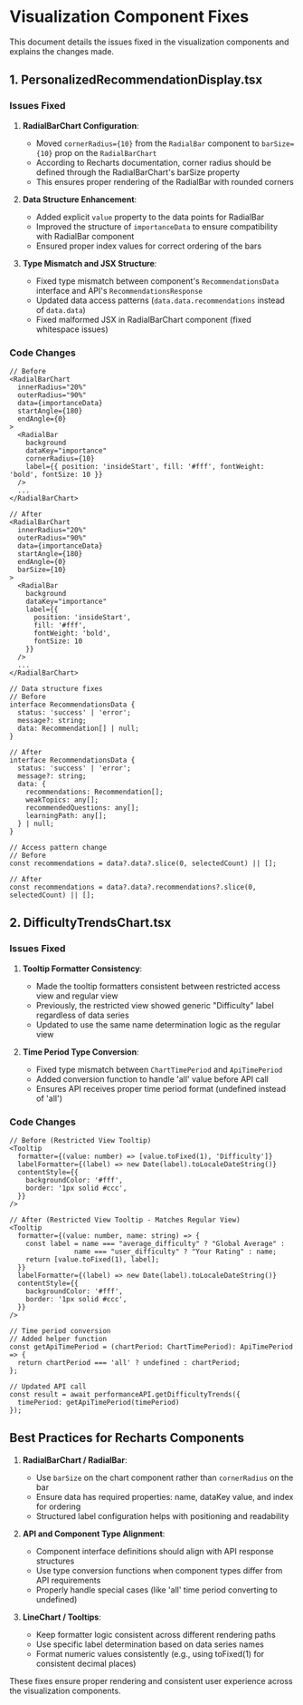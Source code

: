 # Visualization Component Fixes

This document details the issues fixed in the visualization components and explains the changes made.

## 1. PersonalizedRecommendationDisplay.tsx

### Issues Fixed
1. **RadialBarChart Configuration**:
   - Moved `cornerRadius={10}` from the `RadialBar` component to `barSize={10}` prop on the `RadialBarChart`
   - According to Recharts documentation, corner radius should be defined through the RadialBarChart's barSize property
   - This ensures proper rendering of the RadialBar with rounded corners

2. **Data Structure Enhancement**:
   - Added explicit `value` property to the data points for RadialBar
   - Improved the structure of `importanceData` to ensure compatibility with RadialBar component
   - Ensured proper index values for correct ordering of the bars

3. **Type Mismatch and JSX Structure**:
   - Fixed type mismatch between component's `RecommendationsData` interface and API's `RecommendationsResponse`
   - Updated data access patterns (`data.data.recommendations` instead of `data.data`)
   - Fixed malformed JSX in RadialBarChart component (fixed whitespace issues)

### Code Changes
```tsx
// Before
<RadialBarChart 
  innerRadius="20%" 
  outerRadius="90%" 
  data={importanceData} 
  startAngle={180} 
  endAngle={0}
>                  
  <RadialBar
    background
    dataKey="importance"
    cornerRadius={10}
    label={{ position: 'insideStart', fill: '#fff', fontWeight: 'bold', fontSize: 10 }}
  />
  ...
</RadialBarChart>

// After
<RadialBarChart 
  innerRadius="20%" 
  outerRadius="90%" 
  data={importanceData} 
  startAngle={180} 
  endAngle={0}
  barSize={10}
>
  <RadialBar
    background
    dataKey="importance"
    label={{
      position: 'insideStart',
      fill: '#fff',
      fontWeight: 'bold', 
      fontSize: 10
    }}
  />
  ...
</RadialBarChart>

// Data structure fixes
// Before
interface RecommendationsData {
  status: 'success' | 'error';
  message?: string;
  data: Recommendation[] | null;
}

// After
interface RecommendationsData {
  status: 'success' | 'error';
  message?: string;
  data: {
    recommendations: Recommendation[];
    weakTopics: any[];
    recommendedQuestions: any[];
    learningPath: any[];
  } | null;
}

// Access pattern change
// Before
const recommendations = data?.data?.slice(0, selectedCount) || [];

// After
const recommendations = data?.data?.recommendations?.slice(0, selectedCount) || [];
```

## 2. DifficultyTrendsChart.tsx

### Issues Fixed
1. **Tooltip Formatter Consistency**:
   - Made the tooltip formatters consistent between restricted access view and regular view
   - Previously, the restricted view showed generic "Difficulty" label regardless of data series
   - Updated to use the same name determination logic as the regular view

2. **Time Period Type Conversion**:
   - Fixed type mismatch between `ChartTimePeriod` and `ApiTimePeriod`
   - Added conversion function to handle 'all' value before API call
   - Ensures API receives proper time period format (undefined instead of 'all')

### Code Changes
```tsx
// Before (Restricted View Tooltip)
<Tooltip
  formatter={(value: number) => [value.toFixed(1), 'Difficulty']}
  labelFormatter={(label) => new Date(label).toLocaleDateString()}
  contentStyle={{
    backgroundColor: '#fff',
    border: '1px solid #ccc',
  }}
/>

// After (Restricted View Tooltip - Matches Regular View)
<Tooltip
  formatter={(value: number, name: string) => {
    const label = name === "average_difficulty" ? "Global Average" : 
                name === "user_difficulty" ? "Your Rating" : name;
    return [value.toFixed(1), label];
  }}
  labelFormatter={(label) => new Date(label).toLocaleDateString()}
  contentStyle={{
    backgroundColor: '#fff',
    border: '1px solid #ccc',
  }}
/>

// Time period conversion
// Added helper function
const getApiTimePeriod = (chartPeriod: ChartTimePeriod): ApiTimePeriod => {
  return chartPeriod === 'all' ? undefined : chartPeriod;
};

// Updated API call
const result = await performanceAPI.getDifficultyTrends({ 
  timePeriod: getApiTimePeriod(timePeriod) 
});
```

## Best Practices for Recharts Components

1. **RadialBarChart / RadialBar**:
   - Use `barSize` on the chart component rather than `cornerRadius` on the bar
   - Ensure data has required properties: name, dataKey value, and index for ordering
   - Structured label configuration helps with positioning and readability

2. **API and Component Type Alignment**:
   - Component interface definitions should align with API response structures
   - Use type conversion functions when component types differ from API requirements
   - Properly handle special cases (like 'all' time period converting to undefined)

2. **LineChart / Tooltips**:
   - Keep formatter logic consistent across different rendering paths
   - Use specific label determination based on data series names
   - Format numeric values consistently (e.g., using toFixed(1) for consistent decimal places)

These fixes ensure proper rendering and consistent user experience across the visualization components.
